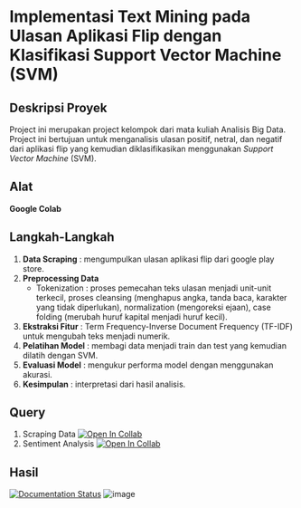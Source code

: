 # Implementasi Text Mining pada Ulasan Aplikasi Flip dengan Klasifikasi Support Vector Machine (SVM)

## Deskripsi Proyek
Project ini merupakan project kelompok dari mata kuliah Analisis Big Data. Project ini bertujuan untuk menganalisis ulasan positif, netral, dan negatif dari aplikasi flip yang kemudian diklasifikasikan menggunakan _Support Vector Machine_ (SVM). 

## Alat 
**Google Colab**

## Langkah-Langkah
1. **Data Scraping** : mengumpulkan ulasan aplikasi flip dari google play store.
2. **Preprocessing Data**
     - Tokenization : proses pemecahan teks ulasan menjadi unit-unit terkecil, proses cleansing (menghapus angka, tanda baca, karakter yang tidak diperlukan), normalization (mengoreksi ejaan), case folding (merubah huruf kapital menjadi huruf kecil).
3. **Ekstraksi Fitur** : Term Frequency-Inverse Document Frequency (TF-IDF) untuk mengubah teks menjadi numerik.
4. **Pelatihan Model** : membagi data menjadi train dan test yang kemudian dilatih dengan SVM.
5. **Evaluasi Model** : mengukur performa model dengan menggunakan akurasi.
6. **Kesimpulan** : interpretasi dari hasil analisis.

## Query
1. Scraping Data [![Open In Collab](https://colab.research.google.com/assets/colab-badge.svg)](https://colab.research.google.com/drive/1_rGrUlgm57WMpSnaruPCCzfZ0dyXlmpt?usp=sharing)
2. Sentiment Analysis [![Open In Collab](https://colab.research.google.com/assets/colab-badge.svg)](https://colab.research.google.com/drive/1j2nRwV5IgdY2NkiyJLdQpDAUzSMxyWVG?usp=sharing)

## Hasil
[![Documentation Status](https://readthedocs.org/projects/ansicolortags/badge/?version=latest)](https://github.com/aqielafasya/Python_Project/blob/master/Flip-Sentimen-Analysis/5.%20Sentiment%20Analysis%20of%20Flip%20App.pdf)
![image](https://github.com/user-attachments/assets/83269e43-ec96-482e-aa77-d737886135a6)


